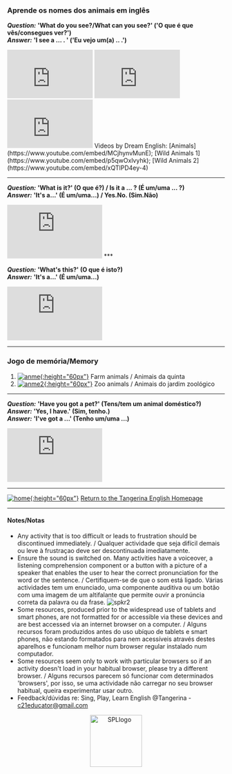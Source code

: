 ### Aprende os nomes dos animais em inglês   

***Question:*** **'What do you see?/What can you see?' ('O que é que vês/consegues ver?')**  
***Answer:*** **'I see a ... . ' ('Eu vejo um(a) .. .')**

<iframe width="198" height="112" src="https://www.youtube.com/embed/MCjhynvMunE" frameborder="0" allow="accelerometer; autoplay; clipboard-write; encrypted-media; gyroscope; picture-in-picture" allowfullscreen></iframe> <iframe width="198" height="112" src="https://www.youtube.com/embed/p5qwOxlvyhk" frameborder="0" allow="accelerometer; autoplay; clipboard-write; encrypted-media; gyroscope; picture-in-picture" allowfullscreen></iframe> <iframe width="198" height="112" src="https://www.youtube.com/embed/xQTlPD4ey-4" frameborder="0" allow="accelerometer; autoplay; clipboard-write; encrypted-media; gyroscope; picture-in-picture" allowfullscreen></iframe>  
Videos by Dream English: [Animals](https://www.youtube.com/embed/MCjhynvMunE); [Wild Animals 1](https://www.youtube.com/embed/p5qwOxlvyhk); [Wild Animals 2](https://www.youtube.com/embed/xQTlPD4ey-4)  

***

***Question:*** **'What is it?' (O que é?) / Is it a ... ? (É um/uma ... ?)**  
***Answer:*** **'It's a...' (É um/uma...) / Yes.No. (Sim.Não)**

<iframe width="220" height="124" src="https://www.youtube.com/embed/D_sdGxUxz_4" title="YouTube video player" frameborder="0" allow="accelerometer; autoplay; clipboard-write; encrypted-media; gyroscope; picture-in-picture" allowfullscreen></iframe>
***

***Question:*** **'What's this?' (O que é isto?)**  
***Answer:*** **'It's a...' (É um/uma...)**

<iframe width="220" height="124" src="https://www.youtube.com/embed/hJ1boWM7aZM" title="YouTube video player" frameborder="0" allow="accelerometer; autoplay; clipboard-write; encrypted-media; gyroscope; picture-in-picture" allowfullscreen></iframe>

***

### Jogo de memória/Memory
1. [![anme](/images/anme.PNG){:height="60px"}](https://www.eslgamesplus.com/farm-domestic-animals-vocabulary-esl-memory-game/) Farm animals / Animais da quinta  
2. [![anme2](/images/anme2.PNG){:height="60px"}](https://www.eslgamesplus.com/zoo-animals-esl-vocabulary-memory-game/) Zoo animals / Animais do jardim zoológico  

***

***Question:*** **'Have you got a pet?' (Tens/tem um animal doméstico?)**  
***Answer:*** **'Yes, I have.' (Sim, tenho.)**  
***Answer:*** **'I've got a ...' (Tenho um/uma ...)**  

<iframe width="220" height="124" src="https://www.youtube.com/embed/6qh_qTOgkhY" title="YouTube video player" frameborder="0" allow="accelerometer; autoplay; clipboard-write; encrypted-media; gyroscope; picture-in-picture" allowfullscreen></iframe>  

***
[![home](https://1blockatatime.github.io/English/images/home.png){:height="60px"}](https://tangerina-pt.github.io/English) [Return to the Tangerina English Homepage](https://tangerina-pt.github.io/English)  

***

#### Notes/Notas
* Any activity that is too difficult or leads to frustration should be discontinued immediately. / Qualquer actividade que seja difícil demais ou leve à frustraçao deve ser descontinuada imediatamente.
* Ensure the sound is switched on. Many activities have a voiceover, a listening comprehension component or a button with a picture of a speaker that enables the user to hear the correct pronunciation for the word or the sentence. / Certifiquem-se de que o som está ligado. Várias actividades tem um enunciado, uma componente auditiva ou um botão com uma imagem de um altifalante que permite ouvir a pronúncia correta da palavra ou da frase. ![spkr2](/images/spkr2.PNG)
* Some resources, produced prior to the widespread use of tablets and smart phones, are not formatted for or accessible via these devices and are best accessed via an internet browser on a computer. / Alguns recursos foram produzidos antes do uso ubíquo de tablets e smart phones, não estando formatados para nem acessíveis através destes aparelhos e funcionam melhor num browser regular instalado num computador.
* Some resources seem only to work with particular browsers so if an activity doesn't load in your habitual browser, please try a different browser. / Alguns recursos parecem só funcionar com determinados 'browsers', por isso, se uma actividade não carregar no seu browser habitual, queira experimentar usar outro.
* Feedback/dúvidas re: Sing, Play, Learn English @Tangerina - c21educator@gmail.com  
<p align="center">
<img width="120" src="https://1blockatatime.github.io/English/images2/spl_logo.png" alt="SPLlogo">
</p>

